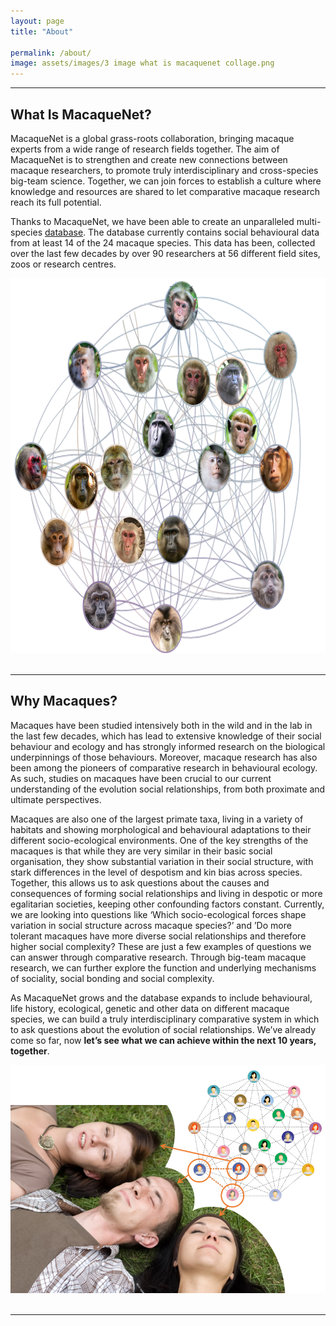 ```yaml
---
layout: page
title: "About"

permalink: /about/
image: assets/images/3 image what is macaquenet collage.png
---
```

***

## What Is MacaqueNet?

MacaqueNet is a global grass-roots collaboration, bringing macaque experts from a wide range of research fields together.  The aim of MacaqueNet is to strengthen and create new connections between macaque researchers, to promote truly interdisciplinary and cross-species big-team science. Together, we can join forces to establish a culture where knowledge and resources are shared to let comparative macaque research reach its full potential.

Thanks to MacaqueNet, we have been able to create an unparalleled multi-species <a href="{{ 'database' | absolute_url }}">database</a>. The database currently contains social behavioural data from at least 14 of the 24 macaque species. This data has been, collected over the last few decades by over 90 researchers at 56 different field sites, zoos or research centres.

<div style="text-align:center"><img class="image" src="/assets/images/macaque_network.png" width="700" height="600"/></div><br/>

***

## Why Macaques?

Macaques have been studied intensively both in the wild and in the lab in the last few decades, which has lead to extensive knowledge of their social behaviour and ecology and has strongly informed research on the biological underpinnings of those behaviours. Moreover, macaque research has also been among the pioneers of comparative research in behavioural ecology. As such, studies on macaques have been crucial to our current understanding of the evolution social relationships, from both proximate and ultimate perspectives.

Macaques are also one of the largest primate taxa, living in a variety of habitats and showing morphological and behavioural adaptations to their different socio-ecological environments. One of the key strengths of the macaques is that while they are very similar in their basic social organisation, they show substantial variation in their social structure, with stark differences in the level of despotism and kin bias across species. Together, this allows us to ask questions about the causes and consequences of forming social relationships and living in despotic or more egalitarian societies, keeping other confounding factors constant.
Currently, we are looking into questions like ‘Which socio-ecological forces shape variation in social structure across macaque species?’ and ’Do more tolerant macaques have more diverse social relationships and therefore higher social complexity? These are just a few examples of questions we can answer through comparative research. Through big-team macaque research, we can further explore the function and underlying mechanisms of sociality, social bonding and social complexity.

As MacaqueNet grows and the database expands to include behavioural, life history, ecological, genetic and other data on different macaque species, we can build a truly interdisciplinary comparative system in which to ask questions about the evolution of social relationships. We’ve already come so far, now <strong>let’s see what we can achieve within the next 10 years, together</strong>.

<div style="text-align:center"><img class="image" src="/assets/images/social network image.png" /></div><br/>

***

